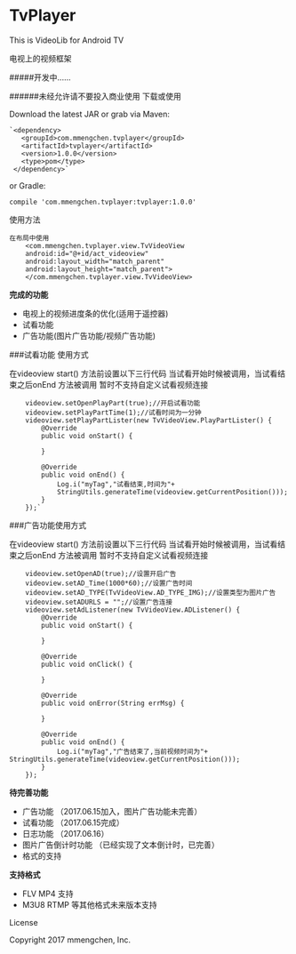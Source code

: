 # TvPlayer
This is VideoLib for Android TV

电视上的视频框架


#####开发中......

######未经允许请不要投入商业使用
下载或使用 

Download the latest JAR or grab via Maven:

    `<dependency>
       <groupId>com.mmengchen.tvplayer</groupId>
       <artifactId>tvplayer</artifactId>
       <version>1.0.0</version>
       <type>pom</type>
     </dependency>`

or Gradle:
   
 `compile 'com.mmengchen.tvplayer:tvplayer:1.0.0'`
 

使用方法

    在布局中使用
        <com.mmengchen.tvplayer.view.TvVideoView
        android:id="@+id/act_videoview"
        android:layout_width="match_parent"
        android:layout_height="match_parent">
        </com.mmengchen.tvplayer.view.TvVideoView>


**完成的功能**

- 电视上的视频进度条的优化(适用于遥控器)
- 试看功能
- 广告功能(图片广告功能/视频广告功能)
     
###试看功能  使用方式

在videoview start() 方法前设置以下三行代码 当试看开始时候被调用，当试看结束之后onEnd 方法被调用   暂时不支持自定义试看视频连接

        videoview.setOpenPlayPart(true);//开启试看功能
        videoview.setPlayPartTime(1);//试看时间为一分钟
        videoview.setPlayPartLister(new TvVideoView.PlayPartLister() {
            @Override
            public void onStart() {

            }

            @Override
            public void onEnd() {
                Log.i("myTag","试看结束,时间为"+
                StringUtils.generateTime(videoview.getCurrentPosition()));
            }
        });`

###广告功能使用方式

在videoview start() 方法前设置以下三行代码 当试看开始时候被调用，当试看结束之后onEnd 方法被调用   暂时不支持自定义试看视频连接

        videoview.setOpenAD(true);//设置开启广告
        videoview.setAD_Time(1000*60);//设置广告时间
        videoview.setAD_TYPE(TvVideoView.AD_TYPE_IMG);//设置类型为图片广告
        videoview.setADURLS = "";//设置广告连接
        videoview.setAdListener(new TvVideoView.ADListener() {
            @Override
            public void onStart() {

            }

            @Override
            public void onClick() {

            }

            @Override
            public void onError(String errMsg) {

            }

            @Override
            public void onEnd() {
                Log.i("myTag","广告结束了,当前视频时间为"+ StringUtils.generateTime(videoview.getCurrentPosition()));
            }
        });
**待完善功能**

- 广告功能  （2017.06.15加入，图片广告功能未完善）
- 试看功能  （2017.06.15完成）
- 日志功能  （2017.06.16）
- 图片广告倒计时功能 （已经实现了文本倒计时，已完善）
- 格式的支持

**支持格式**

- FLV MP4 支持
- M3U8 RTMP 等其他格式未来版本支持


License

Copyright 2017 mmengchen, Inc.
